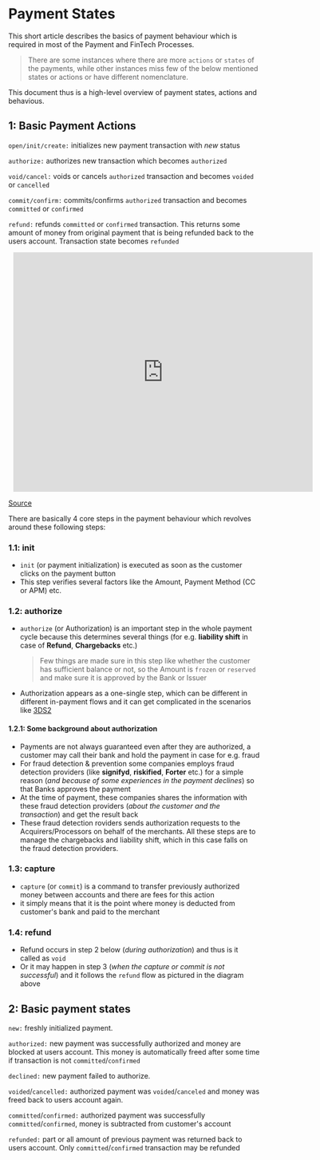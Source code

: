 # Payment States
This short article describes the basics of payment behaviour which is required in most of the Payment and FinTech Processes. 

>There are some instances where there are more `actions` or `states` of the payments, while other instances miss few of the below mentioned states or actions or have different nomenclature.

This document thus is a high-level overview of payment states, actions and behavious.

## 1: Basic Payment Actions

`open/init/create:` initializes new payment transaction with *new* status

`authorize:` authorizes new transaction which becomes `authorized`

`void/cancel:` voids or cancels `authorized` transaction and becomes `voided` or `cancelled`

`commit/confirm:` commits/confirms `authorized` transaction and becomes `committed` or `confirmed`

`refund:` refunds `committed` or `confirmed` transaction. This returns some amount of money from original payment that is being refunded back to the users account. Transaction state becomes `refunded`

<div style="width: 600px; height: 480px; margin: 10px; position: relative;"><iframe allowfullscreen frameborder="0" style="width:600px; height:480px" src="https://www.lucidchart.com/documents/embeddedchart/538ea242-7d41-4b2f-9f9a-e81b8eb080be" id="53b9bqHM5zuH"></iframe></div>

[Source](https://www.lucidchart.com/documents/edit/24a4c87c-c640-4c16-8de4-16fc00571ef8)

There are basically 4 core steps in the payment behaviour which revolves around these following steps:

### 1.1: init
- `init` (or payment initialization) is executed as soon as the customer clicks on the payment button
- This step verifies several factors like the Amount, Payment Method (CC or APM) etc.

### 1.2: authorize
- `authorize` (or Authorization) is an important step in the whole payment cycle because this determines several things (for e.g. **liability shift** in case of **Refund**, **Chargebacks** etc.)
  >Few things are made sure in this step like whether the customer has sufficient balance or not, so the Amount is `frozen` or `reserved` and  make sure it is approved by the Bank or Issuer
- Authorization appears as a one-single step, which can be different in different in-payment flows and it can get complicated in the scenarios like [3DS2](https://prashantnagle.github.io/3DS2/)

#### 1.2.1: Some background about authorization
- Payments are not always guaranteed even after they are authorized, a customer may call their bank and hold the payment in case for e.g. fraud
- For fraud detection & prevention some companies employs fraud detection providers (like **signifyd**, **riskified**, **Forter** etc.) for a simple reason (*and because of some experiences in the payment declines*) so that Banks approves the payment
- At the time of payment, these companies shares the information with these fraud detection providers (*about the customer and the transaction*) and get the result back
- These fraud detection roviders sends authorization requests to the Acquirers/Processors on behalf of the merchants. All these steps are to manage the chargebacks and liability shift, which in this case falls on the fraud detection providers. 

### 1.3: capture
- `capture` (or `commit`) is a command to transfer previously authorized money between accounts and there are fees for this action
- it simply means that it is the point where money is deducted from customer's bank and paid to the merchant

### 1.4: refund
- Refund occurs in step 2 below (*during authorization*) and thus is it called as `void`
- Or it may happen in step 3 (*when the capture or commit is not successful*) and it follows the `refund` flow as pictured in the diagram above

## 2: Basic payment states

`new:` freshly initialized payment.

`authorized:` new payment was successfully authorized and money are blocked at users account. This money is automatically freed after some time if transaction is not `committed`/`confirmed`

`declined:`  new payment failed to authorize.

`voided`/`cancelled:` authorized payment was `voided`/`canceled` and money was freed back to users account again.

`committed`/`confirmed:` authorized payment was successfully `committed`/`confirmed`, money is subtracted from customer's account

`refunded:` part or all amount of previous payment was returned back to users account. Only `committed`/`confirmed` transaction may be refunded
